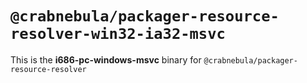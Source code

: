 # `@crabnebula/packager-resource-resolver-win32-ia32-msvc`

This is the **i686-pc-windows-msvc** binary for `@crabnebula/packager-resource-resolver`
